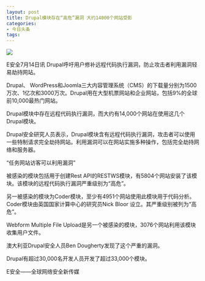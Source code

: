 ```yaml
---
layout: post
title: Drupal模块存在“高危”漏洞 大约14000个网站受影
categories:
- 今日头条
tags:
---
```

![](http://p3.pstatp.com/large/97d000c2dd01c000a29)

E安全7月14日讯 Drupal呼吁用户修补远程代码执行漏洞，防止攻击者利用漏洞轻易劫持网站。

Drupal、 WordPress和Joomla三大内容管理系统（CMS）的下载量分别为1500万次、1亿次和3000万次。Drupal用在大型机票网站和企业网站，包括9%的全球前10,000最热门网站。

Drupal模块中存在远程代码执行漏洞，而大约有14,000个网站在使用这几个Drupal模块。

Drupal安全研究人员表示，Drupal模块含有远程代码执行漏洞，攻击者可以使用一些特制请求完全劫持网站。利用漏洞可以在网站实施多种操作，包括完全劫持网络和服务器。

“任务网站访客可以利用漏洞”

被感染的模块包括用于创建Rest API的RESTWS模块，有5804个网站安装了该模块。该模块的远程代码执行漏洞严重级别为“高危”。

另一被感染的模块为Coder模块，至少有4951个网站使用此模块用于代码分析。Coder模块由英国国家计算中心的研究员Nick Bloor 设立。其严重级别被列为“高危”。

Webform Multiple File Upload是另一个被感染的模块，3076个网站利用该模块收集用户文件。

澳大利亚Drupal安全人员Ben Dougherty发现了这个严重的漏洞。

Drupal有超过30,000名开发人员开发了超过33,000个模块。

E安全——全球网络安全新传媒